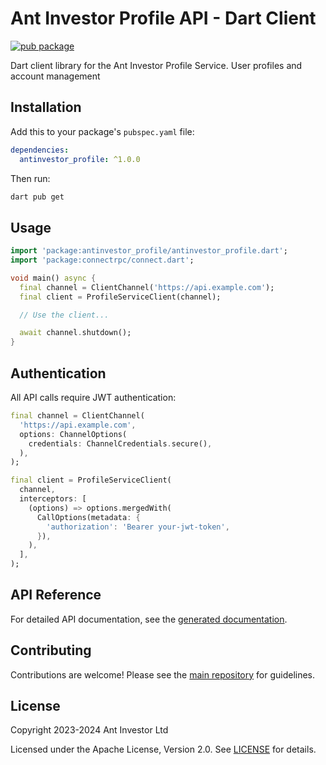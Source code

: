 # Ant Investor Profile API - Dart Client

[![pub package](https://img.shields.io/pub/v/antinvestor_profile.svg)](https://pub.dev/packages/antinvestor_profile)

Dart client library for the Ant Investor Profile Service. User profiles and account management

## Installation

Add this to your package's `pubspec.yaml` file:

```yaml
dependencies:
  antinvestor_profile: ^1.0.0
```

Then run:

```bash
dart pub get
```

## Usage

```dart
import 'package:antinvestor_profile/antinvestor_profile.dart';
import 'package:connectrpc/connect.dart';

void main() async {
  final channel = ClientChannel('https://api.example.com');
  final client = ProfileServiceClient(channel);

  // Use the client...

  await channel.shutdown();
}
```

## Authentication

All API calls require JWT authentication:

```dart
final channel = ClientChannel(
  'https://api.example.com',
  options: ChannelOptions(
    credentials: ChannelCredentials.secure(),
  ),
);

final client = ProfileServiceClient(
  channel,
  interceptors: [
    (options) => options.mergedWith(
      CallOptions(metadata: {
        'authorization': 'Bearer your-jwt-token',
      }),
    ),
  ],
);
```

## API Reference

For detailed API documentation, see the [generated documentation](https://pub.dev/documentation/antinvestor_profile/latest/).

## Contributing

Contributions are welcome! Please see the [main repository](https://github.com/antinvestor/apis) for guidelines.

## License

Copyright 2023-2024 Ant Investor Ltd

Licensed under the Apache License, Version 2.0. See [LICENSE](https://github.com/antinvestor/apis/blob/master/LICENSE) for details.
